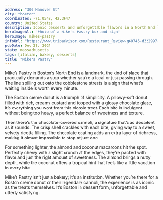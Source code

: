 ```yaml
---
address: "300 Hanover St"
city: "boston"
coordinates: -71.0548, 42.3647
country: United States
description: Iconic desserts and unforgettable flavors in a North End landmark
heroImageAlt: "Photo of a Mike's Pastry box and sign"
heroImage: mikes-pastry
infoUrl: "https://www.tripadvisor.com/Restaurant_Review-g60745-d322997-Reviews-Mike_s_Pastry_Boston-Boston_Massachusetts.html"
pubDate: Dec 28, 2024
state: massachusetts
tags: [italian, bakery, desserts]
title: "Mike's Pastry"
---
```


Mike’s Pastry in Boston’s North End is a landmark, the kind of place that practically demands a stop whether you’re a local or just passing through. The line spilling out onto the cobblestone streets is a sign that what’s waiting inside is worth every minute.

The Boston creme donut is a triumph of simplicity. A pillowy-soft donut filled with rich, creamy custard and topped with a glossy chocolate glaze, it’s everything you want from this classic treat. Each bite is indulgent without being too heavy, a perfect balance of sweetness and texture.

Then there’s the chocolate-covered cannoli, a signature that’s as decadent as it sounds. The crisp shell crackles with each bite, giving way to a sweet, velvety ricotta filling. The chocolate coating adds an extra layer of richness, making it almost impossible to stop at just one.

For something lighter, the almond and coconut macaroons hit the spot. Perfectly chewy with a slight crunch at the edges, they’re packed with flavor and just the right amount of sweetness. The almond brings a nutty depth, while the coconut offers a tropical hint that feels like a little vacation in every bite.

Mike’s Pastry isn’t just a bakery; it’s an institution. Whether you’re there for a Boston creme donut or their legendary cannoli, the experience is as iconic as the treats themselves. It’s Boston in dessert form, unforgettable and utterly satisfying.
